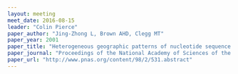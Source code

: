 ```yaml
---
layout: meeting
meet_date: 2016-08-15
leader: "Colin Pierce"
paper_author: "Jing-Zhong L, Brown AHD, Clegg MT"
paper_year: 2001
paper_title: "Heterogeneous geographic patterns of nucleotide sequence diversity between two alcohol dehydrogenase genes in wild barley (<i>Hordeum vulgare</i> subspecies <i>spontaneum</i>)"
paper_journal: "Proceedings of the National Academy of Sciences of the United States of America 98: 531–536"
paper_url: "http://www.pnas.org/content/98/2/531.abstract"
---
```

